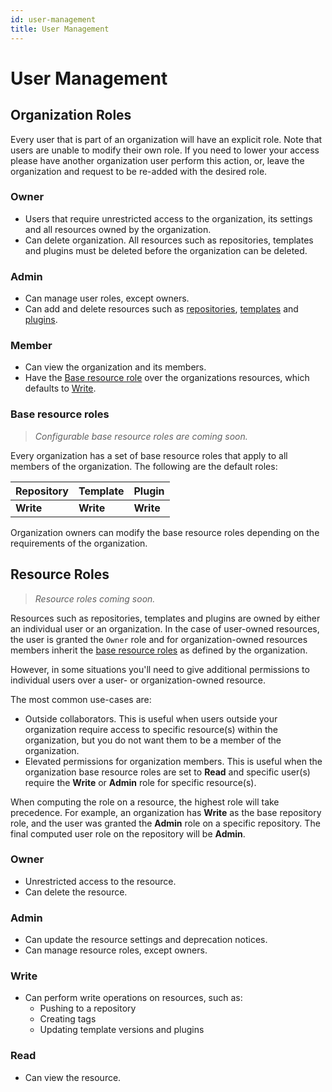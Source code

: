 ```yaml
---
id: user-management
title: User Management
---
```


# User Management

## Organization Roles

Every user that is part of an organization will have an explicit role. Note that users are unable to modify their own role. If you need to lower your access please have another organization user perform this action, or, leave the organization and request to be re-added with the desired role.
	
### Owner

- Users that require unrestricted access to the organization, its settings and all resources owned by the organization. 
- Can delete organization. All resources such as repositories, templates and plugins must be deleted before the organization can be deleted.

### Admin

- Can manage user roles, except owners.
- Can add and delete resources such as [repositories](../bsr/overview.md#module), [templates](../bsr/remote-generation/concepts/#template) and [plugins](../bsr/remote-generation/concepts/#plugin).

### Member

- Can view the organization and its members.
- Have the [Base resource role](#base-resource-roles) over the organizations resources, which defaults to [Write](#write).

### Base resource roles

> *Configurable base resource roles are coming soon.*

Every organization has a set of base resource roles that apply to all members of the organization. The following are the default roles:

| Repository | Template | Plugin |
|:--|:--|:--|
| **Write**  | **Write** | **Write** |

Organization owners can modify the base resource roles depending on the requirements of the organization.

## Resource Roles

> *Resource roles coming soon.*

Resources such as repositories, templates and plugins are owned by either an individual user or an organization. In the case of user-owned resources, the user is granted the `Owner` role and for organization-owned resources members inherit the [base resource roles](#base-resource-roles) as defined by the organization.

However, in some situations you'll need to give additional permissions to individual users over a user- or organization-owned resource.

The most common use-cases are:

- Outside collaborators. This is useful when users outside your organization require access to specific resource(s) within the organization, but you do not want them to be a member of the organization.
- Elevated permissions for organization members. This is useful when the organization base resource roles are set to **Read** and specific user(s) require the **Write** or **Admin** role for specific resource(s). 

When computing the role on a resource, the highest role will take precedence. For example, an organization has **Write** as the base repository role, and the user was granted the **Admin** role on a specific repository. The final computed user role on the repository will be **Admin**.

### Owner

- Unrestricted access to the resource.
- Can delete the resource.

### Admin

- Can update the resource settings and deprecation notices.
- Can manage resource roles, except owners.

### Write

- Can perform write operations on resources, such as:
  -  Pushing to a repository 
  -  Creating tags
  -  Updating template versions and plugins

### Read

- Can view the resource.